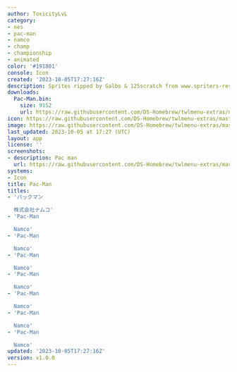 ```yaml
---
author: ToxicityLvL
category:
- nes
- pac-man
- namco
- champ
- championship
- animated
color: '#191801'
console: Icon
created: '2023-10-05T17:27:16Z'
description: Sprites ripped by Galbo & 125scratch from www.spriters-resource.com
downloads:
  Pac-Man.bin:
    size: 9152
    url: https://raw.githubusercontent.com/DS-Homebrew/twlmenu-extras/master/_nds/TWiLightMenu/icons/Pac-Man.bin
icon: https://raw.githubusercontent.com/DS-Homebrew/twlmenu-extras/master/_nds/TWiLightMenu/icons/gif/Pac-Man.gif
image: https://raw.githubusercontent.com/DS-Homebrew/twlmenu-extras/master/_nds/TWiLightMenu/icons/gif/Pac-Man.gif
last_updated: 2023-10-05 at 17:27 (UTC)
layout: app
license: ''
screenshots:
- description: Pac man
  url: https://raw.githubusercontent.com/DS-Homebrew/twlmenu-extras/master/_nds/TWiLightMenu/icons/gif/Pac-Man.gif
systems:
- Icon
title: Pac-Man
titles:
- 'パックマン

  株式会社ナムコ'
- 'Pac-Man

  Namco'
- 'Pac-Man

  Namco'
- 'Pac-Man

  Namco'
- 'Pac-Man

  Namco'
- 'Pac-Man

  Namco'
- 'Pac-Man

  Namco'
- 'Pac-Man

  Namco'
updated: '2023-10-05T17:27:16Z'
version: v1.0.0
---
```

